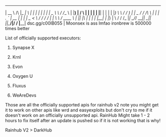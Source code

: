   _____            _____ _   _ _    _ _    _ ______      _____  
 |  __ \     /\   |_   _| \ | | |  | | |  | |  _ \ \    / /__ \ 
 | |__) |   /  \    | | |  \| | |__| | |  | | |_) \ \  / /   ) |
 |  _  /   / /\ \   | | | . ` |  __  | |  | |  _ < \ \/ /   / / 
 | | \ \  / ____ \ _| |_| |\  | |  | | |__| | |_) | \  /   / /_ 
 |_|  \_\/_/    \_\_____|_| \_|_|  |_|\____/|____/   \/   |____|
 dsc.gg/c00lB055 | Moonsex is ass lmfao ironbrew is 500000 times better

List of officially supported executors:

1. Synapse X

2. Krnl

3. Evon

4. Oxygen U

5. Fluxus

6. WeAreDevs

Those are all the officially supported apis for rainhub v2 note you might get it to work on other apis like wrd and easyexploits but don't cry to me if it doesn't work on an officially unsupported api. RainHub Might take 1 - 2 hours to fix itself after an update is pushed so if it is not working that is why! 


Rainhub V2 > DarkHub
